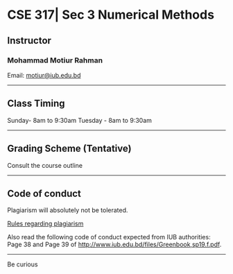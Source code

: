# CSE 317| Sec 3 Numerical Methods  

## Instructor
### Mohammad Motiur Rahman
Email: motiur@iub.edu.bd
* * *

## Class Timing
Sunday- 8am to 9:30am
Tuesday - 8am to 9:30am

* * *
## Grading Scheme (Tentative)

Consult the course outline

* * *
## Code of conduct
Plagiarism will absolutely not be tolerated.

[Rules regarding plagiarism](https://www.plagiarism.org/article/what-is-plagiarism)

Also read the following code of conduct expected from IUB authorities: Page 38 and Page 39 of http://www.iub.edu.bd/files/Greenbook,sp19.f.pdf.

* * *   


Be curious

